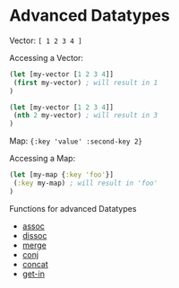 # Advanced Datatypes
Vector: `[ 1 2 3 4 ]`

Accessing a Vector:
```clj
(let [my-vector [1 2 3 4]]
 (first my-vector) ; will result in 1
)

(let [my-vector [1 2 3 4]]
 (nth 2 my-vector) ; will result in 3
)
```

Map: `{:key 'value' :second-key 2}`

Accessing a Map:
```clj
(let [my-map {:key 'foo'}]
 (:key my-map) ; will result in 'foo'
)
```

Functions for advanced Datatypes
* [assoc](https://clojuredocs.org/clojure.core/assoc)
* [dissoc](https://clojuredocs.org/clojure.core/dissoc)
* [merge](https://clojuredocs.org/clojure.core/merge)
* [conj](https://clojuredocs.org/clojure.core/conj)
* [concat](https://clojuredocs.org/clojure.core/concat)
* [get-in](https://clojuredocs.org/clojure.core/get-in)
